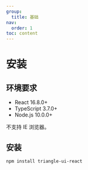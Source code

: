 ```yaml
---
group:
  title: 基础
nav:
  order: 1
toc: content
---
```


# 安装

## 环境要求

- React 16.8.0+
- TypeScript 3.7.0+
- Node.js 10.0.0+

不支持 IE 浏览器。

## 安装

```bash
npm install triangle-ui-react
```
